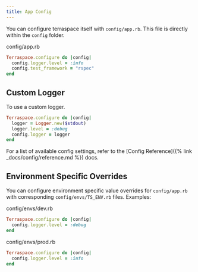 ```yaml
---
title: App Config
---
```


You can configure terraspace itself with `config/app.rb`. This file is directly within the `config` folder.

config/app.rb

```ruby
Terraspace.configure do |config|
  config.logger.level = :info
  config.test_framework = "rspec"
end
```

## Custom Logger

To use a custom logger.

```ruby
Terraspace.configure do |config|
  logger = Logger.new($stdout)
  logger.level = :debug
  config.logger = logger
end
```

For a list of available config settings, refer to the [Config Reference]({% link _docs/config/reference.md %}) docs.

## Environment Specific Overrides

You can configure environment specific value overrides for `config/app.rb` with corresponding `config/envs/TS_ENV.rb` files. Examples:

config/envs/dev.rb

```ruby
Terraspace.configure do |config|
  config.logger.level = :debug
end
```

config/envs/prod.rb

```ruby
Terraspace.configure do |config|
  config.logger.level = :info
end
```
